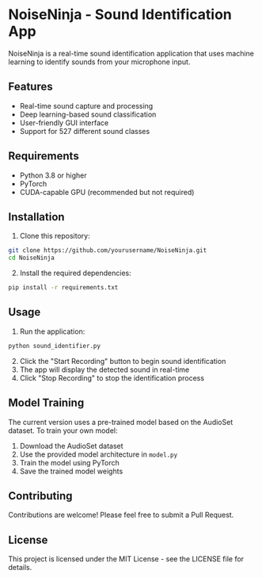 # NoiseNinja - Sound Identification App

NoiseNinja is a real-time sound identification application that uses machine learning to identify sounds from your microphone input.

## Features

- Real-time sound capture and processing
- Deep learning-based sound classification
- User-friendly GUI interface
- Support for 527 different sound classes

## Requirements

- Python 3.8 or higher
- PyTorch
- CUDA-capable GPU (recommended but not required)

## Installation

1. Clone this repository:
```bash
git clone https://github.com/yourusername/NoiseNinja.git
cd NoiseNinja
```

2. Install the required dependencies:
```bash
pip install -r requirements.txt
```

## Usage

1. Run the application:
```bash
python sound_identifier.py
```

2. Click the "Start Recording" button to begin sound identification
3. The app will display the detected sound in real-time
4. Click "Stop Recording" to stop the identification process

## Model Training

The current version uses a pre-trained model based on the AudioSet dataset. To train your own model:

1. Download the AudioSet dataset
2. Use the provided model architecture in `model.py`
3. Train the model using PyTorch
4. Save the trained model weights

## Contributing

Contributions are welcome! Please feel free to submit a Pull Request.

## License

This project is licensed under the MIT License - see the LICENSE file for details. 